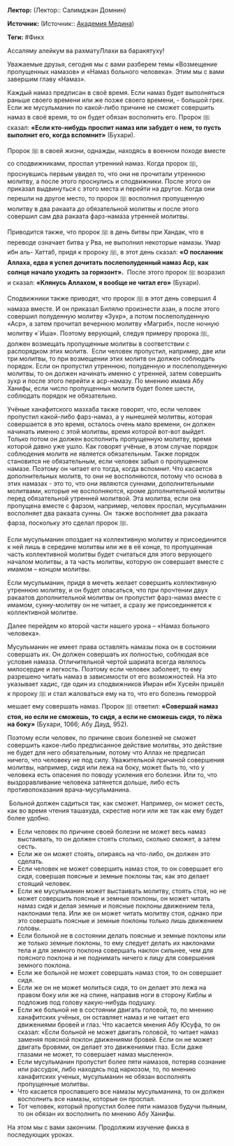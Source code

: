 **Лектор:** (Лектор:: Салимджан Домнин)

**Источник:** (Источник:: [Академия Медина](https://web.medinaschool.org/school/))

**Теги:** #Фикх

Ассаляму алейкум ва рахматуЛлахи ва баракятуху!


Уважаемые друзья, сегодня мы с вами разберем темы «Возмещение пропущенных намазов» и «Намаз больного человека». Этим мы с вами завершим главу «Намаз».


Каждый намаз предписан в своё время. Если намаз будет выполняться раньше своего времени или же позже своего времени, - большой грех. Если же мусульманин по какой-либо причине не сможет совершить намаз в своё время, то он будет обязан восполнить его. Пророк ﷺ сказал: **«Если кто-нибудь проспит намаз или забудет о нем, то пусть выполнит его, когда вспомнит»** (Бухари).


Пророк ﷺ в своей жизни, однажды, находясь в военном походе вместе со сподвижниками, проспал утренний намаз. Когда пророк ﷺ, проснувшись первым увидел то, что они не прочитали утреннюю молитву, а после этого проснулись и сподвижники. После этого он приказал выдвинуться с этого места и перейти на другое. Когда они перешли на другое место, то пророк ﷺ восполнил пропущенную молитву в два ракаата до обязательной молитвы и после этого совершил сам два ракаата фарз-намаза утренней молитвы.


Приводится также, что пророк ﷺ в день битвы при Хандак, что в переводе означает битва у Рва, не выполнил некоторые намазы. Умар ибн аль- Хаттаб, придя к пророку ﷺ, в этот день сказал: **«О посланник Аллаха, едва я успел дочитать послеполуденный намаз Аср, как солнце начало уходить за горизонт».**  После этого пророк ﷺ возразил и сказал: **«Клянусь Аллахом, я вообще не читал его»** (Бухари).


Сподвижники также приводят, что пророк ﷺ в этот день совершил 4 намаза вместе. И он приказал Билялю произнести азан, а после этого совершил полуденную молитву «Зухр», а потом послеполуденную «Аср», а затем прочитал вечернюю молитву «Магриб», после ночную молитву «`Иша». Поэтому верующий, следуя примеру пророка ﷺ, должен возмещать пропущенные молитвы в соответствии с распорядком этих молитв.  Если человек пропустил, например, две или три молитвы, то при возмещении этих молитв он должен соблюдать порядок. Если он пропустил утреннюю, полуденную и послеполуденную молитвы, то он должен начинать именно с утренней, затем совершить зухр и после этого перейти к аср-намазу. По мнению имама Абу Ханифы, если число пропущенных молитв будет более шести, соблюдать порядок не обязательно.


Учёные ханафитского мазхаба также говорят, что, если человек пропустил какой-либо фарз-намаз, а у нынешней молитвы, которая совершается в это время, осталось очень мало времени, он должен начинать именно с этой молитвы, время которой вот-вот выйдет. Только потом он должен восполнить пропущенную молитву, время которой давно уже ушло. Как говорят учёные, в этом случае порядок соблюдения молитв не является обязательным. Также порядок становится не обязательным, если человек забыл о пропущенном намазе. Поэтому он читает его тогда, когда вспомнит. Что касается дополнительных молитв, то они не восполняются, потому что основа в этих намазах - это то, что они являются суннами, дополнительными молитвами, которые не восполняются, кроме дополнительной молитвы перед обязательной утренней молитвой. Эта молитва, если она пропущена вместе с фарзом, например, человек проспал, мусульманин восполняет два ракаата сунны. Он  также восполняет два ракаата фарза, поскольку это сделал пророк ﷺ.


Если мусульманин опоздает на коллективную молитву и присоединится к ней лишь в середине молитвы или же в её конце, то пропущенная часть коллективной молитвы будет считаться для этого верующего началом молитвы, а та часть молитвы, которую он совершает вместе с имамом – концом молитвы.


Если мусульманин, придя в мечеть желает совершить коллективную утреннюю молитву, и он будет опасаться, что при прочтении двух ракаатов дополнительной молитвы он пропустит фарз-намаз вместе с имамом, сунну-молитву он не читает, а сразу же присоединяется к коллективной молитве.


Далее перейдем ко второй части нашего урока – «Намаз больного человека».


Мусульманин не имеет права оставлять намазы пока он в состоянии совершать их. Он должен совершать их полностью, соблюдая все условия намаза. Отличительной чертой шариата всегда являлось милосердие и легкость. Поэтому если человек заболеет, то ему разрешено читать намаз в зависимости от его возможностей. На это указывает хадис, где один из сподвижников Имран ибн Хусейн пришёл к пророку ﷺ и стал жаловаться ему на то, что его болезнь геморрой мешает ему совершать намаз. Пророк ﷺ ответил: **«Совершай намаз стоя, но если не сможешь, то сидя, а если не сможешь сидя, то лёжа на боку»** (Бухари, 1066; Абу Дауд, 952).


Поэтому если человек, по причине своих болезней не сможет совершить какое-либо предписанное действие молитвы, это действие не будет для него обязательным, потому что Аллах не предписал ничего, что человеку не под силу. Уважительной причиной совершения молитвы, например, сидя или лежа на боку, может быть то, что у человека есть опасения по поводу усиления его болезни. Или то, что выздоравливание человека затянется дольше, либо есть противопоказания врача-мусульманина.


 Больной должен садиться так, как сможет. Например, он может сесть, как во время чтения ташахуда, скрестив ноги или же так как ему будет более удобно.


* Если человек по причине своей болезни не может весь намаз выстаивать, то он должен стоять столько, сколько сможет, а затем сесть.
* Если же он может стоять, опираясь на что-либо, он должен это сделать.
* Если человек не может совершить намаз стоя, то он совершает его сидя, совершая поясные и земные поклоны так, как это делает стоящий человек.
* Если же мусульманин может выстаивать молитву, стоять стоя, но не может совершить поясные и земные поклоны, он может читать намаз сидя и делая земные и поясные поклоны движением тела, наклонами тела. Или же он может читать молитву стоя, однако при это совершать поясные и земные поклоны только лишь движением головы.
* Если больной не в состоянии делать поясные и земные поклоны или же только земные поклоны, то ему следует делать их наклонами тела и для земного поклона совершать наклон сильнее, чем для поясного поклона и не поднимать ничего к лицу для совершения земного поклона.
* Если же больной не может совершать намаз стоя, то он совершает сидя.
* Если же он не может молиться сидя, то он делает это лежа на правом боку или же на спине, направив ноги в сторону Киблы и подложив под голову какую-нибудь подушку.
* Если же больной не в состоянии двигать головой, то, по мнению ханафитских учёных, он оставляет намаз и не читает его движениями бровей и глаз. Что касается мнения Абу Юсуфа, то он сказал: «Если больной не может двигать головой, то читает намаз заменяя поясной поклон движениями бровей. Если он не может двигать бровями, он делает это движениями глаз. Если даже глазами не может, то совершает намаз мысленно».
* Если мусульманин пропустит более пяти намазов, потеряв сознание или рассудок, либо находясь под наркозом, то, по мнению ханафитских ученых, мусульманин не обязан восполнять пропущенные молитвы.
* Что касается проспавшего все намазы мусульманина, то он должен восполнить все намазы, которые он проспал.
* Тот человек, который пропустил более пяти намазов будучи пьяным, то он обязан их восполнить по мнению Абу Ханифы.


На этом мы с вами закончим. Продолжим изучение фикха в последующих уроках.

